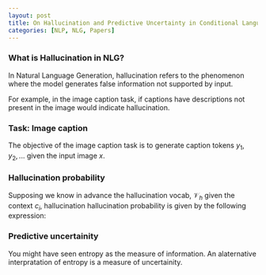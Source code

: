 ```yaml
---
layout: post
title: On Hallucination and Predictive Uncertainty in Conditional Language Generation
categories: [NLP, NLG, Papers]
---
```


### What is Hallucination in NLG?

In Natural Language Generation, hallucination refers to the phenomenon where the model
generates false information not supported by input. 


For example, in the image caption task, if captions have descriptions not present in the image 
would indicate hallucination.


### Task: Image caption

The objective of the image caption task is to generate caption tokens $y_1, y_2, ...$ given the 
input image $x$.

### Hallucination probability

Supposing we know in advance the hallucination vocab, $\mathcal{V}_h$ given the context $c_i$, hallucination 
hallucination probability is given by the following expression:



### Predictive uncertainity

You might have seen entropy as the measure of information. An alaternative interpratation of entropy 
is a measure of uncertainity.


